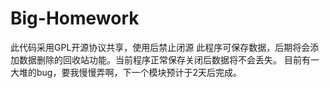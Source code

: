# Big-Homework
此代码采用GPL开源协议共享，使用后禁止闭源
此程序可保存数据，后期将会添加数据删除的回收站功能。当前程序正常保存关闭后数据将不会丢失。
目前有一大堆的bug，要我慢慢弄啊，下一个模块预计于2天后完成。
